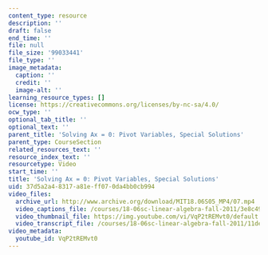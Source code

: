 ```yaml
---
content_type: resource
description: ''
draft: false
end_time: ''
file: null
file_size: '99033441'
file_type: ''
image_metadata:
  caption: ''
  credit: ''
  image-alt: ''
learning_resource_types: []
license: https://creativecommons.org/licenses/by-nc-sa/4.0/
ocw_type: ''
optional_tab_title: ''
optional_text: ''
parent_title: 'Solving Ax = 0: Pivot Variables, Special Solutions'
parent_type: CourseSection
related_resources_text: ''
resource_index_text: ''
resourcetype: Video
start_time: ''
title: 'Solving Ax = 0: Pivot Variables, Special Solutions'
uid: 37d5a2a4-8317-a81e-ff07-0da4bb0cb994
video_files:
  archive_url: http://www.archive.org/download/MIT18.06S05_MP4/07.mp4
  video_captions_file: /courses/18-06sc-linear-algebra-fall-2011/3e8c4941b1d158dd8c6479ea80b9eab4_VqP2tREMvt0.vtt
  video_thumbnail_file: https://img.youtube.com/vi/VqP2tREMvt0/default.jpg
  video_transcript_file: /courses/18-06sc-linear-algebra-fall-2011/11def16763845b3602821117592f4b56_VqP2tREMvt0.pdf
video_metadata:
  youtube_id: VqP2tREMvt0
---
```

